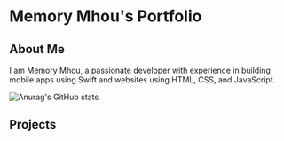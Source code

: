 # Memory Mhou's Portfolio

## About Me
I am Memory Mhou, a passionate developer with experience in building mobile apps using Swift and websites using HTML, CSS, and JavaScript.

![Anurag's GitHub stats](https://github-readme-stats.vercel.app/api?username=MemoryMhou&show_icons=true&theme=transparent)

## Projects
